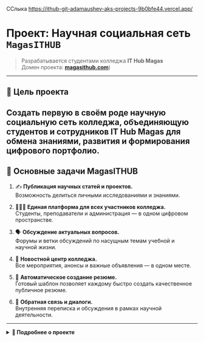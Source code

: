 ССлыка https://ithub-git-adamaushev-aks-projects-9b0bfe44.vercel.app/



# **Проект: Научная социальная сеть `MagasITHUB`**  
> Разрабатывается студентами колледжа **IT Hub Magas**  
> Домен проекта: [**magasithub.com**](https://ithub-mu.vercel.app))

---

## 🎯 Цель проекта

Создать первую в своём роде **научную социальную сеть колледжа**, объединяющую студентов и сотрудников **IT Hub Magas** для обмена знаниями, развития и формирования цифрового портфолио.
---

## 🧩 Основные задачи MagasITHUB

1. ✍️ **Публикация научных статей и проектов.**  
   Возможность делиться личными исследованиями и знаниями.

2. 🧑‍🤝‍🧑 **Единая платформа для всех участников колледжа.**  
   Студенты, преподаватели и администрация — в одном цифровом пространстве.

3. 🗣️ **Обсуждение актуальных вопросов.**  
   Форумы и ветки обсуждений по насущным темам учебной и научной жизни.

4. 📰 **Новостной центр колледжа.**  
   Все мероприятия, анонсы и важные объявления — в одном месте.

5. 📄 **Автоматическое создание резюме.**  
   Готовый шаблон позволяет каждому быстро создать качественное публичное резюме.

6. 💬 **Обратная связь и диалоги.**  
   Внутренняя переписка и обсуждения в рамках научной деятельности.

---

<details>
  <summary><strong>📌 Подробнее о проекте</strong></summary>

---

### ℹ️ Что такое **MagasITHUB** простыми словами?

Это **инновационная платформа**, где студенты могут:

- Писать и публиковать **статьи и работы**.
- Загружать **проекты и исследования**.
- Получать **обратную связь** от преподавателей и других студентов.
- Объединяться в **научные сообщества**.

---

### 🧭 Идеология и принципы

- ✅ **Только научный контент**  
  Модерация поддерживает высокий академический уровень публикаций.

- ✅ **Формирование профессионального образа**  
  Публичные профили и резюме доступны потенциальным работодателям.

- ✅ **Стандартизация данных**  
  Все участники создают свои страницы и резюме по единым шаблонам.

---

### ⚙️ Особенности платформы

- **У каждого участника:**
  - Персональная страница
  - Цифровое портфолио
  - Резюме по шаблону
  - Возможность публикаций и комментариев
  - Чат для научных диалогов

- **У руководства колледжа:**
  - Полный доступ к данным и аналитике
  - Администрирование системы

---

### 🚀 Почему это важно?

- Студенты получают **опыт самопрезентации** и работы с портфолио.
- Колледж демонстрирует **высокий цифровой уровень подготовки**.
- Работодатели видят **готовые и оформленные профили выпускников**.
- Наука и образование становятся **доступными, живыми и актуальными**.

---

</details>
